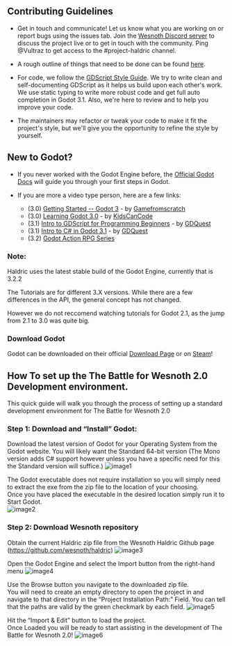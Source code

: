 
## Contributing Guidelines

- Get in touch and communicate! Let us know what you are working on or report bugs using the issues tab. Join the [Wesnoth Discord server](https://discord.gg/battleforwesnoth) to discuss the project live or to get in touch with the community. Ping @Vultraz to get access to the #project-haldric channel.

- A rough outline of things that need to be done can be found [here](https://github.com/wesnoth/haldric/issues/5).

- For code, we follow the [GDScript Style Guide](https://docs.godotengine.org/en/3.1/getting_started/scripting/gdscript/gdscript_styleguide.html). We try to write clean and self-documenting GDScript as it helps us build upon each other's work. We use static typing to write more robust code and get full auto completion in Godot 3.1. Also, we're here to review and to help you improve your code.

- The maintainers may refactor or tweak your code to make it fit the project's style, but we'll give you the opportunity to refine the style by yourself.

## New to Godot?

- If you never worked with the Godot Engine before, the [Official Godot Docs](https://docs.godotengine.org/en/3.2/index.html) will guide you through your first steps in Godot.

- If you are more a video type person, here are a few links:

    - (3.0) [Getting Started -- Godot 3](https://www.youtube.com/watch?v=hG_MgGHAX-Q) - by [Gamefromscratch](https://www.youtube.com/channel/UCr-5TdGkKszdbboXXsFZJTQ)
    - (3.0) [Learning Godot 3.0](https://www.youtube.com/watch?v=uPoLKQG0gmw&list=PLsk-HSGFjnaFutTDzgik2KMRl6W1JxFgD) - by [KidsCanCode](https://www.youtube.com/channel/UCNaPQ5uLX5iIEHUCLmfAgKg)
    - (3.1) [Intro to GDScript for Programming Beginners](https://www.youtube.com/watch?v=UcdwP1Q2UlU&t=) - by [GDQuest](https://www.youtube.com/channel/UCxboW7x0jZqFdvMdCFKTMsQ)
    - (3.1) [Intro to C# in Godot 3.1](https://www.youtube.com/watch?v=hRuUHxOCYz0&t) - by [GDQuest](https://www.youtube.com/channel/UCxboW7x0jZqFdvMdCFKTMsQ)
    - (3.2) [Godot Action RPG Series](https://www.youtube.com/playlist?list=PL9FzW-m48fn2SlrW0KoLT4n5egNdX-W9a)

### Note: 

Haldric uses the latest stable build of the Godot Engine, currently that is 3.2.2

The Tutorials are for different 3.X versions. While there are a few differences in the API, the general concept has not changed.

However we do not reccomend watching tutorials for Godot 2.1, as the jump from 2.1 to 3.0 was quite big.

### Download Godot
Godot can be downloaded on their official [Download Page](https://godotengine.org/download) or on [Steam](https://store.steampowered.com/app/404790/Godot_Engine/)!


## How To set up the The Battle for Wesnoth 2.0 Development environment.

This quick guide will walk you through the process of setting up a standard development environment for The Battle for Wesnoth 2.0

### Step 1: Download and “Install” Godot:
Download the latest version of Godot for your Operating System from the Godot website. You will likely want the Standard 64-bit version (The Mono version adds C# support however unless you have a specific need for this the Standard version will suffice.)
![image1](https://user-images.githubusercontent.com/18131389/83956387-56f50f80-a812-11ea-98d6-cc817628704b.jpg)

The Godot executable does not require installation so you will simply need to extract the exe from the zip file to the location of your choosing.\
Once you have placed the executable in the desired location simply run it to Start Godot.\
![image2](https://user-images.githubusercontent.com/18131389/83956388-578da600-a812-11ea-95dc-847ee5d235a5.jpg)

### Step 2: Download Wesnoth repository
Obtain the current Haldric zip file from the Wesnoth Haldric Github page (https://github.com/wesnoth/haldric)
![image3](https://user-images.githubusercontent.com/18131389/83956389-578da600-a812-11ea-95f5-f5feb29fb5ed.jpg)

Open the Godot Engine and select the Import button from the right-hand menu
![image4](https://user-images.githubusercontent.com/18131389/83956390-58263c80-a812-11ea-9ac6-51ee648dd075.jpg)

Use the Browse button you navigate to the downloaded zip file.   
You will need to create an empty directory to open the project in and navigate to that directory in the “Project Installation Path:” Field. You can tell that the paths are valid by the green checkmark by each field.
![image5](https://user-images.githubusercontent.com/18131389/83956391-58263c80-a812-11ea-8b1e-d2059e68cb67.jpg)

Hit the “Import & Edit” button to load the project.\
Once Loaded you will be ready to start assisting in the development of The Battle for Wesnoth 2.0!
![image6](https://user-images.githubusercontent.com/18131389/83956392-58263c80-a812-11ea-8aaa-77c4252a461a.jpg)
